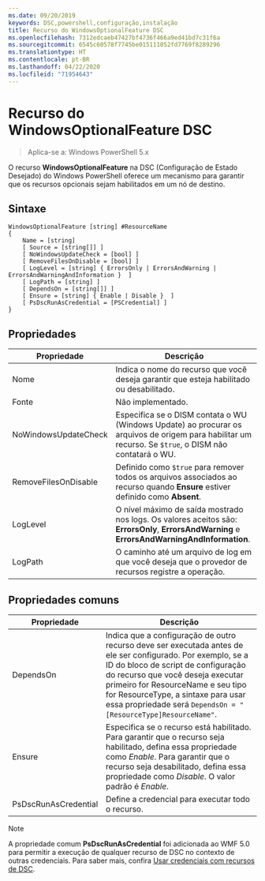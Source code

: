 ```yaml
---
ms.date: 09/20/2019
keywords: DSC,powershell,configuração,instalação
title: Recurso do WindowsOptionalFeature DSC
ms.openlocfilehash: 7312edcaeb47427bf4736f466a9ed41bd7c31f6a
ms.sourcegitcommit: 6545c60578f7745be015111052fd7769f8289296
ms.translationtype: HT
ms.contentlocale: pt-BR
ms.lasthandoff: 04/22/2020
ms.locfileid: "71954643"
---
```

# <a name="dsc-windowsoptionalfeature-resource"></a>Recurso do WindowsOptionalFeature DSC

> Aplica-se a: Windows PowerShell 5.x

O recurso **WindowsOptionalFeature** na DSC (Configuração de Estado Desejado) do Windows PowerShell oferece um mecanismo para garantir que os recursos opcionais sejam habilitados em um nó de destino.

## <a name="syntax"></a>Sintaxe

```Syntax
WindowsOptionalFeature [string] #ResourceName
{
    Name = [string]
    [ Source = [string[]] ]
    [ NoWindowsUpdateCheck = [bool] ]
    [ RemoveFilesOnDisable = [bool] ]
    [ LogLevel = [string] { ErrorsOnly | ErrorsAndWarning | ErrorsAndWarningAndInformation }  ]
    [ LogPath = [string] ]
    [ DependsOn = [string[]] ]
    [ Ensure = [string] { Enable | Disable }  ]
    [ PsDscRunAsCredential = [PSCredential] ]
}
```

## <a name="properties"></a>Propriedades

|Propriedade |Descrição |
|---|---|
|Nome |Indica o nome do recurso que você deseja garantir que esteja habilitado ou desabilitado. |
|Fonte |Não implementado. |
|NoWindowsUpdateCheck |Especifica se o DISM contata o WU (Windows Update) ao procurar os arquivos de origem para habilitar um recurso. Se `$true`, o DISM não contatará o WU. |
|RemoveFilesOnDisable |Definido como `$true` para remover todos os arquivos associados ao recurso quando **Ensure** estiver definido como **Absent**. |
|LogLevel |O nível máximo de saída mostrado nos logs. Os valores aceitos são: **ErrorsOnly**, **ErrorsAndWarning** e **ErrorsAndWarningAndInformation**. |
|LogPath |O caminho até um arquivo de log em que você deseja que o provedor de recursos registre a operação. |

## <a name="common-properties"></a>Propriedades comuns

|Propriedade |Descrição |
|---|---|
|DependsOn |Indica que a configuração de outro recurso deve ser executada antes de ele ser configurado. Por exemplo, se a ID do bloco de script de configuração do recurso que você deseja executar primeiro for ResourceName e seu tipo for ResourceType, a sintaxe para usar essa propriedade será `DependsOn = "[ResourceType]ResourceName"`. |
|Ensure |Especifica se o recurso está habilitado. Para garantir que o recurso seja habilitado, defina essa propriedade como _Enable_. Para garantir que o recurso seja desabilitado, defina essa propriedade como _Disable_. O valor padrão é _Enable_. |
|PsDscRunAsCredential |Define a credencial para executar todo o recurso. |

> [!NOTE]
> A propriedade comum **PsDscRunAsCredential** foi adicionada ao WMF 5.0 para permitir a execução de qualquer recurso de DSC no contexto de outras credenciais. Para saber mais, confira [Usar credenciais com recursos de DSC](../../../configurations/runasuser.md).